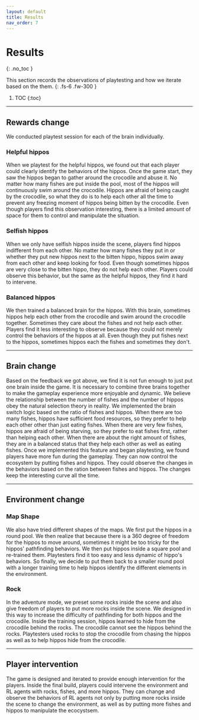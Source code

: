 ```yaml
---
layout: default
title: Results
nav_order: 7
---
```



# Results
{: .no_toc }

This section records the observations of playtesting and how we iterate based on the them.
{: .fs-6 .fw-300 }


1. TOC
{:toc}

---

## Rewards change
We conducted playtest session for each of the brain individually.
### Helpful hippos
When we playtest for the helpful hippos, we found out that each player could clearly identify the behaviors of the hippos. Once the game start, they saw the hippos began to gather around the crocodile and abuse it. No matter how many fishes are put inside the pool, most of the hippos will continuously swim around the crocodile. Hippos are afraid of being caught by the crocodile, so what they do is to help each other all the time to prevent any freezing moment of hippos being bitten by the crocodile. Even though players find this observation interesting, there is a limited amount of space for them to control and manipulate the situation.


### Selfish hippos
When we only have selfish hippos inside the scene, players find hippos indifferent from each other. No matter how many fishes they put in or whether they put new hippos next to the bitten hippo, hippos swim away from each other and keep looking for food. Even though sometimes hippos are very close to the bitten hippo, they do not help each other. Players could observe this behavior, but the same as the helpful hippos, they find it hard to intervene.


### Balanced hippos
We then trained a balanced brain for the hippos. With this brain, sometimes hippos help each other from the crocodile and swim around the crocodile together. Sometimes they care about the fishes and not help each other. Players find it less interesting to observe because they could not merely control the behaviors of the hippos at all. Even though they put fishes next to the hippos, sometimes hippos each the fishes and sometimes they don't. 


---
## Brain change
Based on the feedback we got above, we find it is not fun enough to just put one brain inside the game. It is necessary to combine three brains together to make the gameplay experience more enjoyable and dynamic. We believe the relationship between the number of fishes and the number of hippos obey the natural selection theory in reality. We implemented the brain switch logic based on the ratio of fishes and hippos. When there are too many fishes, hippos have sufficient food resources, so they prefer to help each other other than just eating fishes. When there are very few fishes, hippos are afraid of being starving, so they prefer to eat fishes first, rather than helping each other. When there are about the right amount of fishes, they are in a balanced status that they help each other as well as eating fishes. Once we implemented this feature and began playtesting, we found players have more fun during the gameplay. They can now control the ecosystem by putting fishes and hippos. They could observe the changes in the behaviors based on the ration between fishes and hippos. The changes keep the interesting curve all the time.


---
## Environment change
### Map Shape
We also have tried different shapes of the maps. We first put the hippos in a round pool. We then realize that because there is a 360 degree of freedom for the hippos to move around, sometimes it might be too tricky for the hippos' pathfinding behaviors. 
We then put hippos inside a square pool and re-trained them. Playtesters find it too easy and less dynamic of hippo's behaviors. So finally, we decide to put them back to a smaller round pool with a longer training time to help hippos identify the different elements in the environment.

### Rock
In the adventure mode, we preset some rocks inside the scene and also give freedom of players to put more rocks inside the scene. We designed in this way to increase the difficulty of pathfinding for both hippos and the crocodile. Inside the training session, hippos learned to hide from the crocodile behind the rocks. The crocodile cannot see the hippos behind the rocks. Playtesters used rocks to stop the crocodile from chasing the hippos as well as to help hippos hide from the crocodile.


---
## Player intervention
The game is designed and iterated to provide enough intervention for the players. Inside the final build, players could intervene the environment and RL agents with rocks, fishes, and more hippos. They can change and observe the behaviors of RL agents not only by putting more rocks inside the scene to change the environment, as well as by putting more fishes and hippos to manipulate the ecocystsem.

